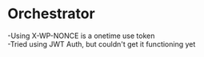 # Orchestrator

-Using X-WP-NONCE is a onetime use token <br />
-Tried using JWT Auth, but couldn't get it functioning yet
